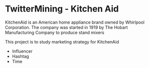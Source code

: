 # TwitterMining - Kitchen Aid

KitchenAid is an American home appliance brand owned by Whirlpool Corporation. The company was started in 1919 by The Hobart Manufacturing Company to produce stand mixers

This project is to study marketing strategy for KitchenAid

- Influencer
- Hashtag
- Time
